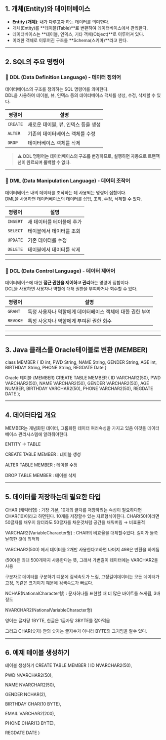## 1. 개체(Entity)와 데이터베이스

- **Entity (개체)**: 내가 다루고자 하는 데이터를 의미한다.
- 개체(Entity)를 **테이블(Table)**로 변환하여 데이터베이스에서 관리한다.
- 데이터베이스는 **테이블, 인덱스, 기타 객체(Object)**로 이루어져 있다.
- 이러한 객체로 이루어진 구조를 **Schema(스키마)**라고 한다.

---

## 2. SQL의 주요 명령어

### 🔹 DDL (Data Definition Language) - **데이터 정의어**

데이터베이스의 구조를 정의하는 SQL 명령어를 의미한다.  
DDL을 사용하여 테이블, 뷰, 인덱스 등의 데이터베이스 객체를 생성, 수정, 삭제할 수 있다.

| 명령어   | 설명                                |
| -------- | ----------------------------------- |
| `CREATE` | 새로운 테이블, 뷰, 인덱스 등을 생성 |
| `ALTER`  | 기존의 데이터베이스 객체를 수정     |
| `DROP`   | 데이터베이스 객체를 삭제            |

> ⚠ **DDL 명령어는 데이터베이스의 구조를 변경하므로, 실행하면 자동으로 트랜잭션이 완료되며 롤백할 수 없다.**

---

### 🔹 DML (Data Manipulation Language) - **데이터 조작어**

데이터베이스 내의 데이터를 조작하는 데 사용되는 명령어 집합이다.  
DML을 사용하면 데이터베이스의 데이터를 삽입, 조회, 수정, 삭제할 수 있다.

| 명령어   | 설명                      |
| -------- | ------------------------- |
| `INSERT` | 새 데이터를 테이블에 추가 |
| `SELECT` | 테이블에서 데이터를 조회  |
| `UPDATE` | 기존 데이터를 수정        |
| `DELETE` | 테이블에서 데이터를 삭제  |

---

### 🔹 DCL (Data Control Language) - **데이터 제어어**

데이터베이스에 대한 **접근 권한을 제어하고 관리**하는 명령어 집합이다.  
DCL을 사용하면 사용자나 역할에 대해 권한을 부여하거나 회수할 수 있다.

| 명령어   | 설명                                                      |
| -------- | --------------------------------------------------------- |
| `GRANT`  | 특정 사용자나 역할에게 데이터베이스 객체에 대한 권한 부여 |
| `REVOKE` | 특정 사용자나 역할에게 부여된 권한 회수                   |

---

---

## 3. Java 클래스를 Oracle테이블로 변환 (MEMBER)

class MEMBER
{
ID int,
PWD String,
NAME String,
GENDER String,
AGE int,
BIRTHDAY String,
PHONE String,
REGDATE Date
}

Oracle 테이블 (MEMBER)
CREATE TABLE MEMBER
(
ID VARCHAR2(50),
PWD VARCHAR2(50),
NAME VARCHAR2(50),
GENDER VARCHAR2(50),
AGE NUMBER,
BIRTHDAY VARCHAR2(50),
PHONE VARCHAR2(50),
REGDATE DATE
);

---

## 4. 데이터타입 개요

MEMBER는 개념화된 데이터, 그룹화된 데이터 여러속성을 가지고 있음 이것을 데이터베이스 관리시스템에 알려줘야한다.

ENTITY → TABLE

CREATE TABLE MEMBER : 테이블 생성

ALTER TABLE MEMBER : 테이블 수정

DROP TABLE MEMBER : 테이블 삭제

---

## 5. 데이터를 저장하는데 필요한 타입

CHAR (캐릭터형) : 가장 기본, 10개의 글자를 저장하려는 속성이 필요하다면 CHAR(10)이라고 하면된다. 10개를 저장할수 있는 자료형식이된다. CHAR(50)이라면 50글자를 채우지 않더라도 50글자를 채운것처럼 공간을 채워버림 → 비효율적

VARCHAR2(VariableCharacter형) : CHAR의 비효율을 대체할수있다. 길이가 들쭉날쭉한 것에 최적화

VARCHAR2(500) 에서 데이터를 2개만 사용한다고하면 나머지 498은 반환을 하게됨

(500)은 최대 500개까지 사용한다는 뜻, 그래서 가변길이 데이터에는 VARCHAR2을 사용

구분자로 데이터를 구분하기 떄문에 검색속도가 느림, 고정길이데이터는 모든 데이터가 고정, 똑같은 크기이기 떄문에 검색속도가 빠르다.

NCHAR(NationalCharacter형) : 문자하나를 표현할 때 더 많은 바이트를 쓰게됨, 3배정도

NVARCHAR2(NationalVariableCharacter형)

영어는 글자당 1BYTE, 한글은 1글자당 3BYTE를 잡아먹음

그리고 CHAR(숫자) 안의 숫자는 글자수가 아니라 BYTE의 크기임을 알수 있다.

---

## 6. 예제 테이블 생성하기

테이블 생성하기
CREATE TABLE MEMBER
(
ID NVARCHAR2(50),

PWD NVARCHAR2(50),

NAME NVARCHAR2(50),

GENDER NCHAR(2),

BIRTHDAY CHAR(10 BYTE),

EMAIL VARCHAR2(200),

PHONE CHAR(13 BYTE),

REGDATE DATE
)
